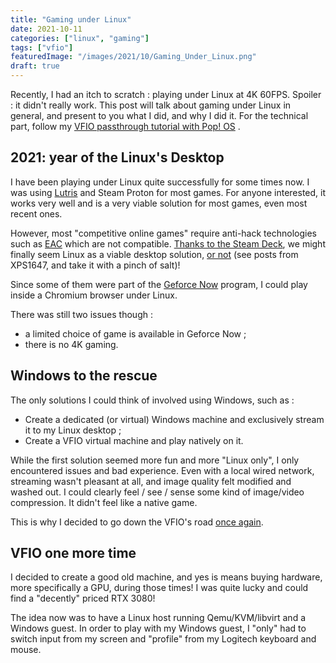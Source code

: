 ```yaml
---
title: "Gaming under Linux"
date: 2021-10-11
categories: ["linux", "gaming"]
tags: ["vfio"]
featuredImage: "/images/2021/10/Gaming_Under_Linux.png"
draft: true
---
```


Recently, I had an itch to scratch : playing under Linux at 4K 60FPS. Spoiler : it didn't really work. This post will talk about gaming under Linux in general, and present to you what I did, and why I did it. For the technical part, follow my [VFIO passthrough tutorial with Pop! OS](https://www.masoopy.com/)
.
## 2021: year of the Linux's Desktop

I have been playing under Linux quite successfully for some times now. I was using [Lutris](https://lutris.net/) and Steam Proton for most games. For anyone interested, it works very well and is a very viable solution for most games, even most recent ones.

However, most "competitive online games" require anti-hack technologies such as [EAC](https://www.easy.ac/en-us/) which are not compatible. [Thanks to the Steam Deck](https://www.rockpapershotgun.com/steam-deck-compatibility-conundrum-partially-solved-with-easy-anti-cheat-support), we might finally seem Linux as a viable desktop solution, [or not](https://www.reddit.com/r/thedivision/comments/puetrd/the_division_2_maintenance_september_24th_2021/) (see posts from XPS1647, and take it with a pinch of salt)!

Since some of them were part of the [Geforce Now](https://www.nvidia.com/en-us/geforce-now/) program, I could play inside a Chromium browser under Linux. 

There was still two issues though : 

* a limited choice of game is available in Geforce Now ;
* there is no 4K gaming.

## Windows to the rescue

The only solutions I could think of involved using Windows, such as :

* Create a dedicated (or virtual) Windows machine and exclusively stream it to my Linux desktop ;
* Create a VFIO virtual machine and play natively on it.

While the first solution seemed more fun and more "Linux only", I only encountered issues and bad experience. Even with a local wired network, streaming wasn't pleasant at all, and image quality felt modified and washed out. I could clearly feel / see / sense some kind of image/video compression. It didn't feel like a native game.

This is why I decided to go down the VFIO's road [once again](https://connect.ed-diamond.com/Linux-Pratique/lp-077/jouer-aux-jeux-videos-sous-gnu-linux-ou-presque).

## VFIO one more time

I decided to create a good old machine, and yes is means buying hardware, more specifically a GPU, during those times! I was quite lucky and could find a "decently" priced RTX 3080!

The idea now was to have a Linux host running Qemu/KVM/libvirt and a Windows guest. In order to play with my Windows guest, I "only" had to switch input from my screen and "profile" from my Logitech keyboard and mouse.

